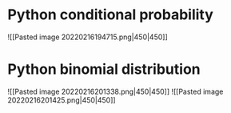 
# Python conditional probability 
![[Pasted image 20220216194715.png|450|450]]

# Python binomial distribution
![[Pasted image 20220216201338.png|450|450]]
![[Pasted image 20220216201425.png|450|450]]